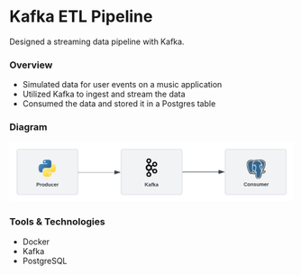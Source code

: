 # Kafka ETL Pipeline

Designed a streaming data pipeline with Kafka.

### Overview
- Simulated data for user events on a music application
- Utilized Kafka to ingest and stream the data
- Consumed the data and stored it in a Postgres table

### Diagram
![diagram](diagram.png)

### Tools & Technologies
- Docker
- Kafka
- PostgreSQL